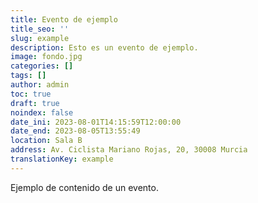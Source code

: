 ```yaml
---
title: Evento de ejemplo
title_seo: ''
slug: example
description: Esto es un evento de ejemplo.
image: fondo.jpg
categories: []
tags: []
author: admin
toc: true
draft: true
noindex: false
date_ini: 2023-08-01T14:15:59T12:00:00
date_end: 2023-08-05T13:55:49
location: Sala B
address: Av. Ciclista Mariano Rojas, 20, 30008 Murcia
translationKey: example
---
```

Ejemplo de contenido de un evento.